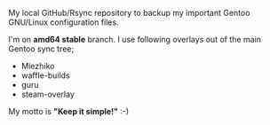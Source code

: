 My local GitHub/Rsync repository to backup my important Gentoo GNU/Linux configuration files.

I'm on **amd64 stable** branch.
I use following overlays out of the main Gentoo sync tree;

* Miezhiko
* waffle-builds
* guru
* steam-overlay 

My motto is **"Keep it simple!"** :-)
